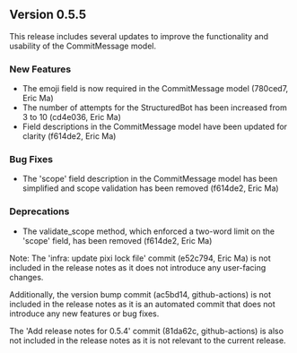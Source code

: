 ## Version 0.5.5

This release includes several updates to improve the functionality and usability of the CommitMessage model.

### New Features

- The emoji field is now required in the CommitMessage model (780ced7, Eric Ma)
- The number of attempts for the StructuredBot has been increased from 3 to 10 (cd4e036, Eric Ma)
- Field descriptions in the CommitMessage model have been updated for clarity (f614de2, Eric Ma)

### Bug Fixes

- The 'scope' field description in the CommitMessage model has been simplified and scope validation has been removed (f614de2, Eric Ma)

### Deprecations

- The validate\_scope method, which enforced a two-word limit on the 'scope' field, has been removed (f614de2, Eric Ma)

Note: The 'infra: update pixi lock file' commit (e52c794, Eric Ma) is not included in the release notes as it does not introduce any user-facing changes.

Additionally, the version bump commit (ac5bd14, github-actions) is not included in the release notes as it is an automated commit that does not introduce any new features or bug fixes.

The 'Add release notes for 0.5.4' commit (81da62c, github-actions) is also not included in the release notes as it is not relevant to the current release.
